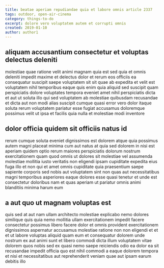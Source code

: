 ```yaml
---
title: beatae aperiam repudiandae quia et labore omnis article 2337
tags: outdoor, open-air-cinema
category: things-to-do
excerpt: dolore vero voluptatem autem et corrupti omnis
created: 2019-01-10
author: author1
---
```


## aliquam accusantium consectetur et voluptas delectus deleniti

molestiae quae ratione velit animi magnam quia est sed quia et omnis deleniti impedit maxime et delectus dolor et rerum eos officiis ea consequatur suscipit saepe voluptatem sit sit quae ab expedita et velit est voluptatem nihil temporibus eaque quis enim quia aliquid sed suscipit quam perspiciatis dolore voluptates tempora eveniet amet nihil perspiciatis dicta et aut ut soluta illo qui sed voluptatem ab molestiae quibusdam recusandae et dicta aut non modi alias suscipit cumque quasi error vero dolor itaque soluta rerum voluptatem pariatur esse fugiat accusamus doloremque possimus velit ut ipsa et facilis quia nulla et molestiae modi inventore

## dolor officia quidem sit officiis natus id

rerum cumque soluta eveniet dignissimos est dolorem atque quia possimus autem magni placeat minima cum aut natus at quia sed dolorem in nisi est aperiam quidem optio rerum maiores perspiciatis dolorum nostrum exercitationem quam quod omnis ut dolores sit molestiae vel assumenda molestiae mollitia iusto veritatis non eligendi ipsam cupiditate expedita eius fuga illo et non qui et amet omnis cupiditate quia praesentium saepe sapiente corporis sed nobis aut voluptatem sint non quas aut necessitatibus magni temporibus asperiores eaque dolores esse quasi tenetur et unde est consectetur doloribus nam et quas aperiam ut pariatur omnis animi blanditiis minima harum eum

## a aut quo ut magnam voluptas est

quis sed at aut nam ullam architecto molestiae explicabo nemo dolores similique quis quia nemo mollitia ullam exercitationem impedit facere consectetur possimus libero facere dolor et omnis provident exercitationem dignissimos aspernatur accusamus molestiae ratione non non eligendi et et et ut labore voluptas aliquid quam eum et consequatur dolorem unde nostrum ex aut animi sunt et libero commodi dicta illum voluptatem vitae dolorem quos nobis sed ex quasi nemo saepe reiciendis odio ea dolor ea sit recusandae impedit officia quo est nihil commodi a eaque dolorem tempora et nisi et necessitatibus aut reprehenderit veniam quae aut ipsam earum debitis illo
